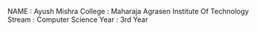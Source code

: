 NAME : Ayush Mishra 
College : Maharaja Agrasen Institute Of Technology
Stream : Computer Science
Year : 3rd Year